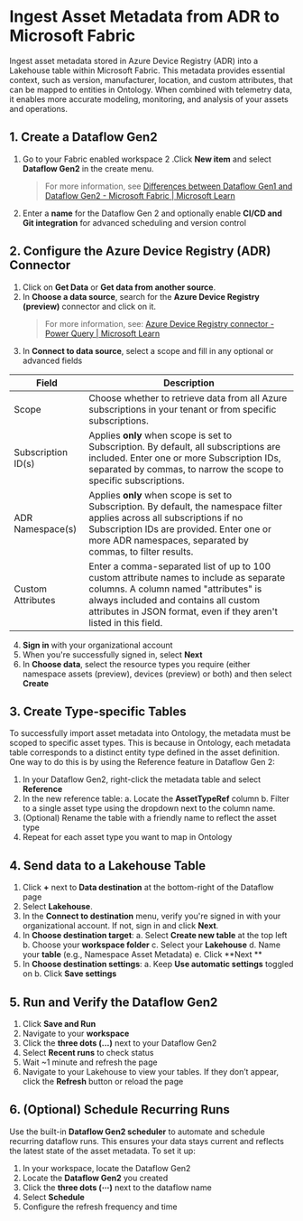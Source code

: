 # Ingest Asset Metadata from ADR to Microsoft Fabric 
Ingest asset metadata stored in Azure Device Registry (ADR) into a Lakehouse table within Microsoft Fabric. This metadata provides essential context, such as version, manufacturer, location, and custom attributes, that can be mapped to entities in Ontology. When combined with telemetry data, it enables more accurate modeling, monitoring, and analysis of your assets and operations. 

## 1. Create a Dataflow Gen2  

1. Go to your Fabric enabled workspace
2 .Click **New item** and select **Dataflow Gen2** in the create menu.
    > For more information, see [Differences between Dataflow Gen1 and Dataflow Gen2 - Microsoft Fabric | Microsoft Learn](https://learn.microsoft.com/en-us/fabric/data-factory/dataflows-gen2-overview)
3. Enter a **name** for the Dataflow Gen 2 and optionally enable **CI/CD and Git integration** for advanced scheduling and version control

## 2. Configure the Azure Device Registry (ADR) Connector 

1. Click on **Get Data** or **Get data from another source**.
2. In **Choose a data source**, search for the **Azure Device Registry (preview)** connector and click on it. 
    > For more information, see: [Azure Device Registry connector - Power Query | Microsoft Learn](https://learn.microsoft.com/en-us/power-query/connectors/azure-device-registry)
3. In **Connect to data source**, select a scope and fill in any optional or advanced fields

|Field|Description |
|-----|------------|
|Scope |Choose whether to retrieve data from all Azure subscriptions in your tenant or from specific subscriptions. |
|Subscription ID(s)| Applies **only** when scope is set to Subscription. By default, all subscriptions are included. Enter one or more Subscription IDs, separated by commas, to narrow the scope to specific subscriptions. |
|ADR Namespace(s) | Applies **only** when scope is set to Subscription. By default, the namespace filter applies across all subscriptions if no Subscription IDs are provided. Enter one or more ADR namespaces, separated by commas, to filter results. |
|Custom Attributes|Enter a comma-separated list of up to 100 custom attribute names to include as separate columns. A column named "attributes" is always included and contains all custom attributes in JSON format, even if they aren't listed in this field.|

4. **Sign in** with your organizational account
5. When you're successfully signed in, select **Next**
6. In **Choose data**, select the resource types you require (either namespace assets (preview), devices (preview) or both) and then select **Create**

## 3. Create Type-specific Tables 
To successfully import asset metadata into Ontology, the metadata must be scoped to specific asset types. This is because in Ontology, each metadata table corresponds to a distinct entity type defined in the asset definition. One way to do this is by using the Reference feature in Dataflow Gen 2: 

1. In your Dataflow Gen2, right-click the metadata table and select **Reference**
2. In the new reference table:
   a. Locate the **AssetTypeRef** column
   b. Filter to a single asset type using the dropdown next to the column name.
3. (Optional) Rename the table with a friendly name to reflect the asset type
4. Repeat for each asset type you want to map in Ontology

## 4. Send data to a Lakehouse Table 

1. Click **+** next to **Data destination** at the bottom-right of the Dataflow page
2. Select **Lakehouse**.
4. In the **Connect to destination** menu, verify you're signed in with your organizational account. If not, sign in and click **Next**.
5. In **Choose destination target**: 
  a.  Select **Create new table** at the top left 
  b. Choose your **workspace folder**
  c. Select your **Lakehouse**
  d. Name your **table** (e.g., Namespace Asset Metadata) 
  e. Click **Next **
6. In **Choose destination settings**:
   a. Keep **Use automatic settings** toggled on
   b. Click **Save settings**

## 5. Run and Verify the Dataflow Gen2
1. Click **Save and Run**
2. Navigate to your **workspace**
3. Click the **three dots (...)** next to your Dataflow Gen2
4. Select **Recent runs** to check status 
5. Wait ~1 minute and refresh the page
6. Navigate to your Lakehouse to view your tables. If they don’t appear, click the **Refresh** button or reload the page

## 6. (Optional) Schedule Recurring Runs 
Use the built-in **Dataflow Gen2 scheduler** to automate and schedule recurring dataflow runs. This ensures your data stays current and reflects the latest state of the asset metadata. To set it up: 

1. In your workspace, locate the Dataflow Gen2
2. Locate the **Dataflow Gen2** you created
3. Click the **three dots (⋯)** next to the dataflow name
4. Select **Schedule**
5. Configure the refresh frequency and time 
